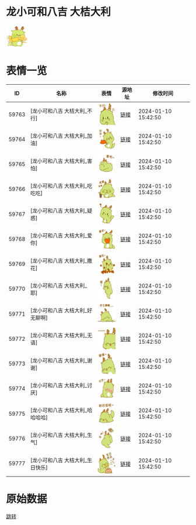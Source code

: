 # 龙小可和八吉 大桔大利

<img src="./cover.png" height="60" alt="cover" />

# 表情一览

|ID|名称|表情|源地址|修改时间|
|----|----|----|----|----|
|59763|[龙小可和八吉 大桔大利_不行]|<img src="./pic/059763_%5B龙小可和八吉 大桔大利_不行%5D.png" height="60" alt="不行"/>|[链接](https://i0.hdslb.com/bfs/garb/ec9da4860de99d1746e9d524250b0176feb609fd.png)|2024-01-10 15:42:50|
|59764|[龙小可和八吉 大桔大利_加油]|<img src="./pic/059764_%5B龙小可和八吉 大桔大利_加油%5D.png" height="60" alt="加油"/>|[链接](https://i0.hdslb.com/bfs/garb/aa111f14da71a42270dd60c046f0706a0d5a3b72.png)|2024-01-10 15:42:50|
|59765|[龙小可和八吉 大桔大利_害怕]|<img src="./pic/059765_%5B龙小可和八吉 大桔大利_害怕%5D.png" height="60" alt="害怕"/>|[链接](https://i0.hdslb.com/bfs/garb/7d2d5d61ceb30fcd665d499b8b61b8e4491addb2.png)|2024-01-10 15:42:50|
|59766|[龙小可和八吉 大桔大利_吃吃吃]|<img src="./pic/059766_%5B龙小可和八吉 大桔大利_吃吃吃%5D.png" height="60" alt="吃吃吃"/>|[链接](https://i0.hdslb.com/bfs/garb/c873da8fbaee2dc190f469f20e0bfb07e28aa0c0.png)|2024-01-10 15:42:50|
|59767|[龙小可和八吉 大桔大利_疑惑]|<img src="./pic/059767_%5B龙小可和八吉 大桔大利_疑惑%5D.png" height="60" alt="疑惑"/>|[链接](https://i0.hdslb.com/bfs/garb/93db6840f0fc70a5dac0aa7f8c8ce2b94d9de833.png)|2024-01-10 15:42:50|
|59768|[龙小可和八吉 大桔大利_爱你]|<img src="./pic/059768_%5B龙小可和八吉 大桔大利_爱你%5D.png" height="60" alt="爱你"/>|[链接](https://i0.hdslb.com/bfs/garb/a13e524c1ed0a2124e22df7e70b25c4d9cdeca07.png)|2024-01-10 15:42:50|
|59769|[龙小可和八吉 大桔大利_撒花]|<img src="./pic/059769_%5B龙小可和八吉 大桔大利_撒花%5D.png" height="60" alt="撒花"/>|[链接](https://i0.hdslb.com/bfs/garb/55fb5ad44d9771769b68e2bc707cc57f24e9757b.png)|2024-01-10 15:42:50|
|59770|[龙小可和八吉 大桔大利_耶]|<img src="./pic/059770_%5B龙小可和八吉 大桔大利_耶%5D.png" height="60" alt="耶"/>|[链接](https://i0.hdslb.com/bfs/garb/db04b3f475c5b77b0f160c6a653dbd8df1391000.png)|2024-01-10 15:42:50|
|59771|[龙小可和八吉 大桔大利_好无聊啊]|<img src="./pic/059771_%5B龙小可和八吉 大桔大利_好无聊啊%5D.png" height="60" alt="好无聊啊"/>|[链接](https://i0.hdslb.com/bfs/garb/825acfc996310a2920cc1cfe6c728197fd8ff6e7.png)|2024-01-10 15:42:50|
|59772|[龙小可和八吉 大桔大利_无语]|<img src="./pic/059772_%5B龙小可和八吉 大桔大利_无语%5D.png" height="60" alt="无语"/>|[链接](https://i0.hdslb.com/bfs/garb/13d0a9137264dfa9ddf80d3f74ed4eaee379ba59.png)|2024-01-10 15:42:50|
|59773|[龙小可和八吉 大桔大利_谢谢]|<img src="./pic/059773_%5B龙小可和八吉 大桔大利_谢谢%5D.png" height="60" alt="谢谢"/>|[链接](https://i0.hdslb.com/bfs/garb/ab47b11028c4b58fa6678176024e270c15af730a.png)|2024-01-10 15:42:50|
|59774|[龙小可和八吉 大桔大利_讨厌]|<img src="./pic/059774_%5B龙小可和八吉 大桔大利_讨厌%5D.png" height="60" alt="讨厌"/>|[链接](https://i0.hdslb.com/bfs/garb/e705db216a915ce748355adf50225a163e1605b5.png)|2024-01-10 15:42:50|
|59775|[龙小可和八吉 大桔大利_哈哈哈哈]|<img src="./pic/059775_%5B龙小可和八吉 大桔大利_哈哈哈哈%5D.png" height="60" alt="哈哈哈哈"/>|[链接](https://i0.hdslb.com/bfs/garb/b9d652f6aad6ca1b970397031943bce24ed315db.png)|2024-01-10 15:42:50|
|59776|[龙小可和八吉 大桔大利_生气]|<img src="./pic/059776_%5B龙小可和八吉 大桔大利_生气%5D.png" height="60" alt="生气"/>|[链接](https://i0.hdslb.com/bfs/garb/9c591568e15475a33854d5f326fab852242181c3.png)|2024-01-10 15:42:50|
|59777|[龙小可和八吉 大桔大利_生日快乐]|<img src="./pic/059777_%5B龙小可和八吉 大桔大利_生日快乐%5D.png" height="60" alt="生日快乐"/>|[链接](https://i0.hdslb.com/bfs/garb/d681d61ded4931582a77bb7d3c960c62196aa8ad.png)|2024-01-10 15:42:50|

# 原始数据

[跳转](./raw.json)

